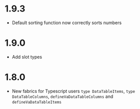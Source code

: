 # 1.9.3
- Default sorting function now correctly sorts numbers

# 1.9.0
- Add slot types

# 1.8.0

- New fabrics for Typescript users `type DataTableItems`, `type DataTableColumns`, `defineVaDataTableColumns` and `defineVaDataTableItems`